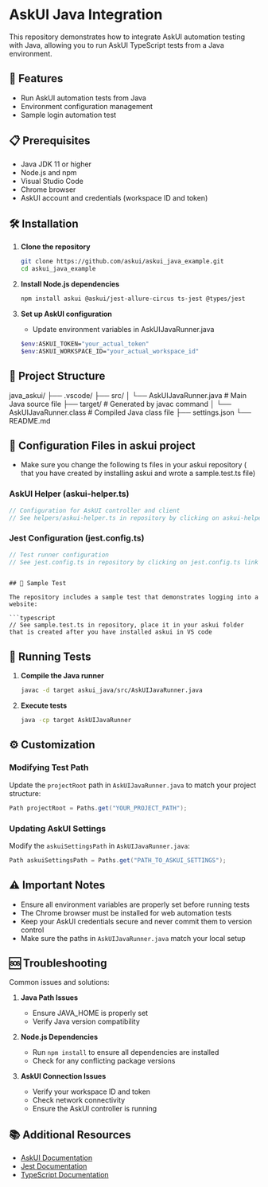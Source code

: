 # AskUI Java Integration

This repository demonstrates how to integrate AskUI automation testing with Java, allowing you to run AskUI TypeScript tests from a Java environment.

## 🚀 Features

- Run AskUI automation tests from Java
- Environment configuration management
- Sample login automation test

## 📋 Prerequisites

- Java JDK 11 or higher
- Node.js and npm
- Visual Studio Code
- Chrome browser
- AskUI account and credentials (workspace ID and token)

## 🛠️ Installation

1. **Clone the repository**
   ```bash
   git clone https://github.com/askui/askui_java_example.git
   cd askui_java_example
   ```

2. **Install Node.js dependencies**
   ```bash
   npm install askui @askui/jest-allure-circus ts-jest @types/jest
   ```

3. **Set up AskUI configuration**
   - Update environment variables in AskUIJavaRunner.java
   ```bash
   $env:ASKUI_TOKEN="your_actual_token"
   $env:ASKUI_WORKSPACE_ID="your_actual_workspace_id"
   ```

## 📁 Project Structure

java_askui/
├── .vscode/
├── src/
│   └── AskUIJavaRunner.java       # Main Java source file
├── target/                        # Generated by javac command
│   └── AskUIJavaRunner.class      # Compiled Java class file
├── settings.json
└── README.md

## 🔧 Configuration Files in askui project

- Make sure you change the following ts files in your askui repository ( that you have created by installing askui and wrote a sample.test.ts file)

### AskUI Helper (askui-helper.ts)
```typescript
// Configuration for AskUI controller and client
// See helpers/askui-helper.ts in repository by clicking on askui-helper.ts link above
```

### Jest Configuration (jest.config.ts)
```typescript
// Test runner configuration
// See jest.config.ts in repository by clicking on jest.config.ts link above
```
```

## 📝 Sample Test

The repository includes a sample test that demonstrates logging into a website:

```typescript
// See sample.test.ts in repository, place it in your askui folder that is created after you have installed askui in VS code
```

## 🚀 Running Tests

1. **Compile the Java runner**
   ```bash
   javac -d target askui_java/src/AskUIJavaRunner.java
   ```

2. **Execute tests**
   ```bash
   java -cp target AskUIJavaRunner
   ```

## ⚙️ Customization

### Modifying Test Path
Update the `projectRoot` path in `AskUIJavaRunner.java` to match your project structure:

```java
Path projectRoot = Paths.get("YOUR_PROJECT_PATH");
```

### Updating AskUI Settings
Modify the `askuiSettingsPath` in `AskUIJavaRunner.java`:

```java
Path askuiSettingsPath = Paths.get("PATH_TO_ASKUI_SETTINGS");
```

## ⚠️ Important Notes

- Ensure all environment variables are properly set before running tests
- The Chrome browser must be installed for web automation tests
- Keep your AskUI credentials secure and never commit them to version control
- Make sure the paths in `AskUIJavaRunner.java` match your local setup

## 🆘 Troubleshooting

Common issues and solutions:

1. **Java Path Issues**
   - Ensure JAVA_HOME is properly set
   - Verify Java version compatibility

2. **Node.js Dependencies**
   - Run `npm install` to ensure all dependencies are installed
   - Check for any conflicting package versions

3. **AskUI Connection Issues**
   - Verify your workspace ID and token
   - Check network connectivity
   - Ensure the AskUI controller is running

## 📚 Additional Resources

- [AskUI Documentation](https://docs.askui.com/)
- [Jest Documentation](https://jestjs.io/docs/getting-started)
- [TypeScript Documentation](https://www.typescriptlang.org/docs/)
